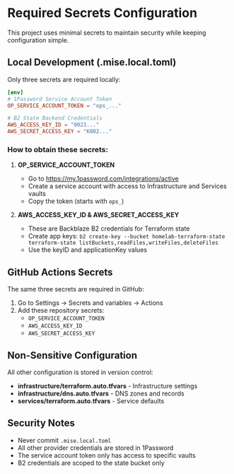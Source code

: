 # Required Secrets Configuration

This project uses minimal secrets to maintain security while keeping configuration simple.

## Local Development (.mise.local.toml)

Only three secrets are required locally:

```toml
[env]
# 1Password Service Account Token
OP_SERVICE_ACCOUNT_TOKEN = "ops_..."

# B2 State Backend Credentials  
AWS_ACCESS_KEY_ID = "0021..."
AWS_SECRET_ACCESS_KEY = "K002..."
```

### How to obtain these secrets:

1. **OP_SERVICE_ACCOUNT_TOKEN**
   - Go to https://my.1password.com/integrations/active
   - Create a service account with access to Infrastructure and Services vaults
   - Copy the token (starts with `ops_`)

2. **AWS_ACCESS_KEY_ID & AWS_SECRET_ACCESS_KEY**
   - These are Backblaze B2 credentials for Terraform state
   - Create app keys: `b2 create-key --bucket homelab-terraform-state terraform-state listBuckets,readFiles,writeFiles,deleteFiles`
   - Use the keyID and applicationKey values

## GitHub Actions Secrets

The same three secrets are required in GitHub:

1. Go to Settings → Secrets and variables → Actions
2. Add these repository secrets:
   - `OP_SERVICE_ACCOUNT_TOKEN`
   - `AWS_ACCESS_KEY_ID`
   - `AWS_SECRET_ACCESS_KEY`

## Non-Sensitive Configuration

All other configuration is stored in version control:

- **infrastructure/terraform.auto.tfvars** - Infrastructure settings
- **infrastructure/dns.auto.tfvars** - DNS zones and records
- **services/terraform.auto.tfvars** - Service defaults

## Security Notes

- Never commit `.mise.local.toml` 
- All other provider credentials are stored in 1Password
- The service account token only has access to specific vaults
- B2 credentials are scoped to the state bucket only